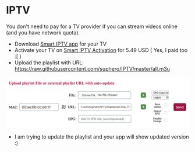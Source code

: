 # IPTV

You don't need to pay for a TV provider if you can stream videos online (and you have network quota).

- Download [Smart IPTV app](https://siptv.eu/howto/) for your TV
- Activate your TV on [Smart IPTV Activation](https://siptv.eu/activation/) for 5.49 USD ( Yes, I paid too :[ )
- Upload the playlist with URL: https://raw.githubusercontent.com/suphero/IPTV/master/all.m3u

![Playlist](playlist.png)

- I am trying to update the playlist and your app will show updated version :)
